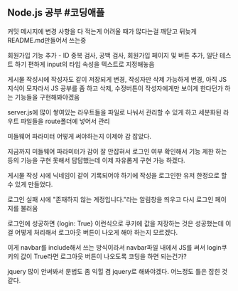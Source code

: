 <h2>Node.js 공부 #코딩애플</h2>
<p>커밋 메시지에 변경 사항을 다 적는게 어려울 때가 많다는걸 깨닫고 뒤늦게 README.md만들어서 쓰는중</p>

<p>회원가입 기능 추가 - ID 중복 검사, 공백 검사, 회원가입 페이지 및 버튼 추가, 일단 테스트 하기 편하게 input의 타입 속성을 텍스트로 지정해놓음</p>

<p>게시물 작성시에 작성자도 같이 저장되게 변경, 작성자만 삭제 가능하게 변경, 아직 JS지식이 모자라서 JS 공부를 좀 하고 삭제, 수정버튼이 작성자에게만 보이게 한다던가 하는 기능들을 구현해봐야겠음</p>

<p>server.js에 많이 쌓여있는 라우트들을 파일로 나눠서 관리할 수 있게 하고 세분화된 라우트 파일들을 route폴더에 넣어서 관리</p>

<p>미들웨어 파라미터 어떻게 써야하는지 이제야 감 잡았다.</p>
<p>지금까지 미들웨어 파라미터가 감이 잘 안잡혀서 로그인 여부 확인해서 기능 제한 하는 등의 기능을 구현 못해서 답답했는데 이제 자유롭게 구현 가능 하겠다.</p>

<p>게시물 작성 시에 닉네임이 같이 기록되어야 하기에 작성을 로그인한 유저 한정으로 할 수 있게 만들었다.</p>
<p>로그인 실패 시에 "존재하지 않는 계정입니다."라는 알림창을 띄우고 다시 로그인 페이지를 불러옴</p>
<p>로그인에 성공하면 {login: True} 이런식으로 쿠키에 값을 저장하는 것은 성공했는데 이걸 어떻게 처리해서 로그아웃 버튼이 나오게 해야 하는지 모르겠다.</p>
<p>이게 navbar를 include해서 쓰는 방식이라서 navbar파일 내에서 JS를 써서 login쿠키의 값이 True라면 로그아웃 버튼이 나오도록 코딩을 하면 되는건가?</p>
<p>jquery 많이 안써봐서 문법도 좀 익힐 겸 jquery로 해봐야겠다. 어느정도 틀은 잡힌 것 같다.</p>